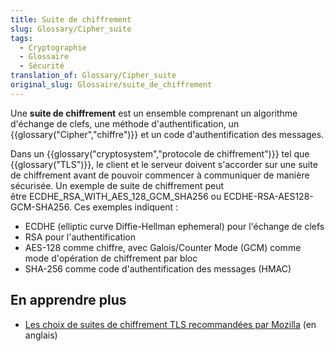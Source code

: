 ```yaml
---
title: Suite de chiffrement
slug: Glossary/Cipher_suite
tags:
  - Cryptographie
  - Glossaire
  - Sécurité
translation_of: Glossary/Cipher_suite
original_slug: Glossaire/suite_de_chiffrement
---
```

Une **suite de chiffrement** est un ensemble comprenant un algorithme d'échange de clefs, une méthode d'authentification, un {{glossary("Cipher","chiffre")}} et un code d'authentification des messages.

Dans un {{glossary("cryptosystem","protocole de chiffrement")}} tel que {{glossary("TLS")}}, le client et le serveur doivent s'accorder sur une suite de chiffrement avant de pouvoir commencer à communiquer de manière sécurisée. Un exemple de suite de chiffrement peut être ECDHE_RSA_WITH_AES_128_GCM_SHA256 ou ECDHE-RSA-AES128-GCM-SHA256. Ces exemples indiquent :

- ECDHE (elliptic curve Diffie-Hellman ephemeral) pour l'échange de clefs
- RSA pour l'authentification
- AES-128 comme chiffre, avec Galois/Counter Mode (GCM) comme mode d'opération de chiffrement par bloc
- SHA-256 comme code d'authentification des messages (HMAC)

## En apprendre plus

- [Les choix de suites de chiffrement TLS recommandées par Mozilla](https://wiki.mozilla.org/Security/Server_Side_TLS) (en anglais)
